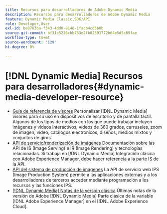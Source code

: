 ```yaml
---
title: Recursos para desarrolladores de Adobe Dynamic Media
description: Recursos para desarrolladores de Adobe Dynamic Media
feature: Dynamic Media Classic,SDK/API
role: Developer,User
exl-id: be0763ba-f343-4dd0-8146-1facb4cd5b0b
source-git-commit: bf31e5226cbb763e2fb82391772b64e5d5c89fae
workflow-type: tm+mt
source-wordcount: '129'
ht-degree: 0%

---
```


# [!DNL Dynamic Media] Recursos para desarrolladores{#dynamic-media-developer-resource}

* [Guía de referencia de visores](/help/aem-viewers-ref/homeviewers.md)<!-- (https://experienceleague.adobe.com/docs/dynamic-media-developer-resources/library/homeviewers.html) -->
Personalizar [!DNL Dynamic Media] visores para su uso en dispositivos de escritorio y de pantalla táctil. Algunos de los tipos de medios con los que puede trabajar incluyen imágenes y vídeos interactivos, vídeos de 360 grados, carruseles, zoom de imagen, vídeo, catálogos electrónicos, diseños, medios mixtos y conjuntos de giros.
* [API de servicio/renderización de imágenes](/help/aem-is-ir-api/homeisir.md)<!-- (https://experienceleague.adobe.com/docs/dynamic-media-developer-resources/image-serving-api/homeisir.html) -->
Documentación sobre las API de IS (Image Serving) e IR (Image Rendering) y tecnologías relacionadas. Si trabaja en [!DNL Dynamic Media] Integración clásica con Adobe Experience Manager, debe hacer referencia a la parte IS de la API.
* [API del sistema de producción de imágenes](/help/aem-ips-api/c-overview.md)
La API de servicio web IPS (Image Production System) permite a las aplicaciones externas y a los desarrolladores de terceros acceder mediante programación a los recursos y las funciones IPS.
* [[!DNL Dynamic Media] Notas de la versión clásica](/help/s7-release-notes/s7rn2017.md)
Últimas notas de la versión de Adobe [!DNL Dynamic Media] Parte clásica de la variable [!DNL Adobe Experience Manager] en el [!DNL Adobe Experience Cloud].
